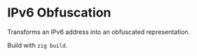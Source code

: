# IPv6 Obfuscation

Transforms an IPv6 address into an obfuscated representation.

Build with `zig build`.
